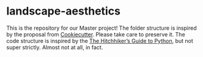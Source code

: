 # landscape-aesthetics
This is the repository for our Master project!
The folder structure is inspired by the proposal from [Cookiecutter](https://cookiecutter-data-science.drivendata.org/v1/). Please take care to preserve it. The code structure is inspired by the [The Hitchhiker’s Guide to Python](https://docs.python-guide.org/writing/structure/), but not super strictly. Almost not at all, in fact.